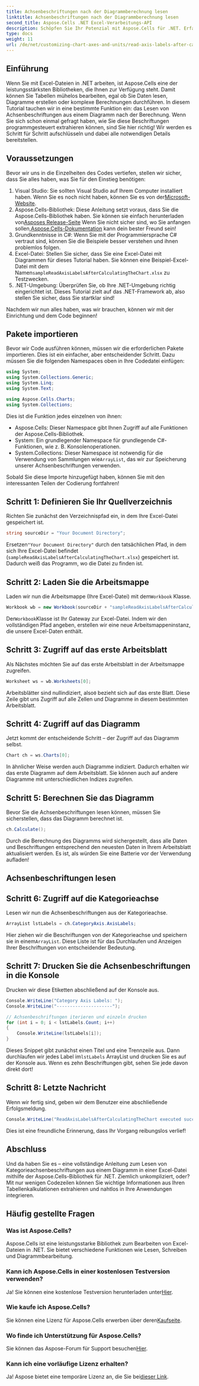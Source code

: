```yaml
---
title: Achsenbeschriftungen nach der Diagrammberechnung lesen
linktitle: Achsenbeschriftungen nach der Diagrammberechnung lesen
second_title: Aspose.Cells .NET Excel-Verarbeitungs-API
description: Schöpfen Sie Ihr Potenzial mit Aspose.Cells für .NET. Erfahren Sie in unserer ausführlichen Schritt-für-Schritt-Anleitung, wie Sie Diagrammachsenbeschriftungen einfach lesen.
type: docs
weight: 11
url: /de/net/customizing-chart-axes-and-units/read-axis-labels-after-calculating-chart/
---
```

## Einführung

Wenn Sie mit Excel-Dateien in .NET arbeiten, ist Aspose.Cells eine der leistungsstärksten Bibliotheken, die Ihnen zur Verfügung steht. Damit können Sie Tabellen mühelos bearbeiten, egal ob Sie Daten lesen, Diagramme erstellen oder komplexe Berechnungen durchführen. In diesem Tutorial tauchen wir in eine bestimmte Funktion ein: das Lesen von Achsenbeschriftungen aus einem Diagramm nach der Berechnung. Wenn Sie sich schon einmal gefragt haben, wie Sie diese Beschriftungen programmgesteuert extrahieren können, sind Sie hier richtig! Wir werden es Schritt für Schritt aufschlüsseln und dabei alle notwendigen Details bereitstellen.

## Voraussetzungen

Bevor wir uns in die Einzelheiten des Codes vertiefen, stellen wir sicher, dass Sie alles haben, was Sie für den Einstieg benötigen:

1. Visual Studio: Sie sollten Visual Studio auf Ihrem Computer installiert haben. Wenn Sie es noch nicht haben, können Sie es von der[Microsoft-Website](https://visualstudio.microsoft.com/).
2.  Aspose.Cells-Bibliothek: Diese Anleitung setzt voraus, dass Sie die Aspose.Cells-Bibliothek haben. Sie können sie einfach herunterladen von[Asposes Release-Seite](https://releases.aspose.com/cells/net/) Wenn Sie nicht sicher sind, wo Sie anfangen sollen,[Aspose.Cells-Dokumentation](https://reference.aspose.com/cells/net/) kann dein bester Freund sein!
3. Grundkenntnisse in C#: Wenn Sie mit der Programmiersprache C# vertraut sind, können Sie die Beispiele besser verstehen und ihnen problemlos folgen.
4.  Excel-Datei: Stellen Sie sicher, dass Sie eine Excel-Datei mit Diagrammen für dieses Tutorial haben. Sie können eine Beispiel-Excel-Datei mit dem Namen`sampleReadAxisLabelsAfterCalculatingTheChart.xlsx` zu Testzwecken.
5. .NET-Umgebung: Überprüfen Sie, ob Ihre .NET-Umgebung richtig eingerichtet ist. Dieses Tutorial zielt auf das .NET-Framework ab, also stellen Sie sicher, dass Sie startklar sind!

Nachdem wir nun alles haben, was wir brauchen, können wir mit der Einrichtung und dem Code beginnen!

## Pakete importieren

Bevor wir Code ausführen können, müssen wir die erforderlichen Pakete importieren. Dies ist ein einfacher, aber entscheidender Schritt. Dazu müssen Sie die folgenden Namespaces oben in Ihre Codedatei einfügen:

```csharp
using System;
using System.Collections.Generic;
using System.Linq;
using System.Text;

using Aspose.Cells.Charts;
using System.Collections;
```

Dies ist die Funktion jedes einzelnen von ihnen:
- Aspose.Cells: Dieser Namespace gibt Ihnen Zugriff auf alle Funktionen der Aspose.Cells-Bibliothek.
- System: Ein grundlegender Namespace für grundlegende C#-Funktionen, wie z. B. Konsolenoperationen.
-  System.Collections: Dieser Namespace ist notwendig für die Verwendung von Sammlungen wie`ArrayList`, das wir zur Speicherung unserer Achsenbeschriftungen verwenden.

Sobald Sie diese Importe hinzugefügt haben, können Sie mit den interessanten Teilen der Codierung fortfahren!

## Schritt 1: Definieren Sie Ihr Quellverzeichnis

Richten Sie zunächst den Verzeichnispfad ein, in dem Ihre Excel-Datei gespeichert ist. 

```csharp
string sourceDir = "Your Document Directory";
```
 Ersetzen`"Your Document Directory"` durch den tatsächlichen Pfad, in dem sich Ihre Excel-Datei befindet (`sampleReadAxisLabelsAfterCalculatingTheChart.xlsx`) gespeichert ist. Dadurch weiß das Programm, wo die Datei zu finden ist.

## Schritt 2: Laden Sie die Arbeitsmappe

 Laden wir nun die Arbeitsmappe (Ihre Excel-Datei) mit dem`Workbook` Klasse.

```csharp
Workbook wb = new Workbook(sourceDir + "sampleReadAxisLabelsAfterCalculatingTheChart.xlsx");
```
 Der`Workbook`Klasse ist Ihr Gateway zur Excel-Datei. Indem wir den vollständigen Pfad angeben, erstellen wir eine neue Arbeitsmappeninstanz, die unsere Excel-Daten enthält.

## Schritt 3: Zugriff auf das erste Arbeitsblatt

Als Nächstes möchten Sie auf das erste Arbeitsblatt in der Arbeitsmappe zugreifen.

```csharp
Worksheet ws = wb.Worksheets[0];
```
 Arbeitsblätter sind nullindiziert, also`0` bezieht sich auf das erste Blatt. Diese Zeile gibt uns Zugriff auf alle Zellen und Diagramme in diesem bestimmten Arbeitsblatt.

## Schritt 4: Zugriff auf das Diagramm

Jetzt kommt der entscheidende Schritt – der Zugriff auf das Diagramm selbst.

```csharp
Chart ch = ws.Charts[0];
```
In ähnlicher Weise werden auch Diagramme indiziert. Dadurch erhalten wir das erste Diagramm auf dem Arbeitsblatt. Sie können auch auf andere Diagramme mit unterschiedlichen Indizes zugreifen.

## Schritt 5: Berechnen Sie das Diagramm

Bevor Sie die Achsenbeschriftungen lesen können, müssen Sie sicherstellen, dass das Diagramm berechnet ist.

```csharp
ch.Calculate();
```
Durch die Berechnung des Diagramms wird sichergestellt, dass alle Daten und Beschriftungen entsprechend den neuesten Daten in Ihrem Arbeitsblatt aktualisiert werden. Es ist, als würden Sie eine Batterie vor der Verwendung aufladen!

## Achsenbeschriftungen lesen

## Schritt 6: Zugriff auf die Kategorieachse

Lesen wir nun die Achsenbeschriftungen aus der Kategorieachse.

```csharp
ArrayList lstLabels = ch.CategoryAxis.AxisLabels;
```
Hier ziehen wir die Beschriftungen von der Kategorieachse und speichern sie in einem`ArrayList`. Diese Liste ist für das Durchlaufen und Anzeigen Ihrer Beschriftungen von entscheidender Bedeutung.

## Schritt 7: Drucken Sie die Achsenbeschriftungen in die Konsole

Drucken wir diese Etiketten abschließend auf der Konsole aus.

```csharp
Console.WriteLine("Category Axis Labels: ");
Console.WriteLine("---------------------");

// Achsenbeschriftungen iterieren und einzeln drucken
for (int i = 0; i < lstLabels.Count; i++)
{
    Console.WriteLine(lstLabels[i]);
}
```
 Dieses Snippet gibt zunächst einen Titel und eine Trennzeile aus. Dann durchlaufen wir jedes Label im`lstLabels` ArrayList und drucken Sie es auf der Konsole aus. Wenn es zehn Beschriftungen gibt, sehen Sie jede davon direkt dort!

## Schritt 8: Letzte Nachricht

Wenn wir fertig sind, geben wir dem Benutzer eine abschließende Erfolgsmeldung.

```csharp
Console.WriteLine("ReadAxisLabelsAfterCalculatingTheChart executed successfully.");
```
Dies ist eine freundliche Erinnerung, dass Ihr Vorgang reibungslos verlief!

## Abschluss

Und da haben Sie es – eine vollständige Anleitung zum Lesen von Kategorieachsenbeschriftungen aus einem Diagramm in einer Excel-Datei mithilfe der Aspose.Cells-Bibliothek für .NET. Ziemlich unkompliziert, oder? Mit nur wenigen Codezeilen können Sie wichtige Informationen aus Ihren Tabellenkalkulationen extrahieren und nahtlos in Ihre Anwendungen integrieren.

## Häufig gestellte Fragen

### Was ist Aspose.Cells?
Aspose.Cells ist eine leistungsstarke Bibliothek zum Bearbeiten von Excel-Dateien in .NET. Sie bietet verschiedene Funktionen wie Lesen, Schreiben und Diagrammbearbeitung.

### Kann ich Aspose.Cells in einer kostenlosen Testversion verwenden?
 Ja! Sie können eine kostenlose Testversion herunterladen unter[Hier](https://releases.aspose.com/).

### Wie kaufe ich Aspose.Cells?
 Sie können eine Lizenz für Aspose.Cells erwerben über deren[Kaufseite](https://purchase.aspose.com/buy).

### Wo finde ich Unterstützung für Aspose.Cells?
 Sie können das Aspose-Forum für Support besuchen[Hier](https://forum.aspose.com/c/cells/9).

### Kann ich eine vorläufige Lizenz erhalten?
 Ja! Aspose bietet eine temporäre Lizenz an, die Sie bei[dieser Link](https://purchase.aspose.com/temporary-license/).